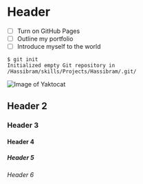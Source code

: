 # Header
- [ ] Turn on GitHub Pages
- [ ] Outline my portfolio
- [ ] Introduce myself to the world
```
$ git init
Initialized empty Git repository in /Hassibram/skills/Projects/Hassibram/.git/
```
![Image of Yaktocat](https://octodex.github.com/images/yaktocat.png)
## Header 2
### Header 3
#### Header 4
##### Header 5
###### Header 6


